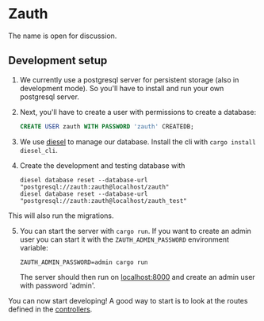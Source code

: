 # Zauth

The name is open for discussion.

## Development setup

1. We currently use a postgresql server for persistent storage (also in development 
  mode). So you'll have to install and run your own postgresql server.

2. Next, you'll have to create a user with permissions to create a database:
    ```sql
    CREATE USER zauth WITH PASSWORD 'zauth' CREATEDB;
    ```

3. We use [diesel](http://diesel.rs/) to manage our database. Install the cli
  with `cargo install diesel_cli`.

4. Create the development and testing database with
    ```shell script
    diesel database reset --database-url "postgresql://zauth:zauth@localhost/zauth"
    diesel database reset --database-url "postgresql://zauth:zauth@localhost/zauth_test"
    ```     
  This will also run the migrations.

5. You can start the server with `cargo run`.
   If you want to create an admin user you can start it with the
   `ZAUTH_ADMIN_PASSWORD` environment variable:
    ```
    ZAUTH_ADMIN_PASSWORD=admin cargo run
    ```
   The server should then run on [localhost:8000](http://localhost:8000) and create
   an admin user with password 'admin'.

You can now start developing! A good way to start is to look at the routes defined in the [controllers](./src/controllers/).

